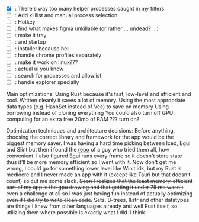 - [x] : There's way too many helper processes caught in my filters
- [ ] : Add killlist and manual process selection
- [ ] : Hotkey
- [ ] : find what makes figma unkillable (or rather ... undead? ...)
- [ ] : make it tray 
- [ ] : and startup
- [ ] : installer because hell
- [ ] : handle chrome profiles separately
- [ ] : make it work on linux???
- [ ] : actual ui you know
- [ ] : search for processes and allowlist
- [ ] : handle explorer specially

Main optimizations:
Using Rust because it's fast, low-level and efficient and cool. Written cleanly it saves a lot of memory.
Using the most appropriate data types (e.g. HashSet instead of Vec) to save on memory
Using borrowing instead of cloning everything
You could also turn off GPU computing for an extra free 20mb of RAM ??? turn on?

Optimization techniques and architecture decisions:
Before anything, choosing the correct library and framework for the app would be the biggest memory saver. I was having a hard time picking between Iced, Egui and Slint but then i found the [repo](https://github.com/maurges/every-rust-gui-library) of a guy who tried them all, how convenient. I also figured Egui runs every frame so it doesn't store state thus it'll be more memory efficient so I went with it. Now don't get me wrong, I could go for something lower level like Winit idk, but my Rust is mediocre and I never made an app with it (except like Tauri but that doesn't count) so cut me some slack.
~~Soon I realized that the least memory-efficient part of my app is the gpu drawing and that getting it under 75 mb wasn't even a challenge at all so I was just having fun instead of actually optimizing even if I did try to write clean code.~~
Sets, B-trees, &str and other datatypes are things I knew from other languages already and well Rust itself, so utilizing them where possible is exactly what I did. I think.